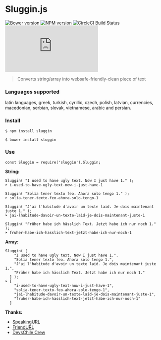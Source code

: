 # Sluggin.js

![Bower version](https://img.shields.io/bower/v/sluggin.svg)
![NPM version](https://badge.fury.io/js/sluggin.png)
![CircleCI Build Status](https://circleci.com/gh/juanbrujo/Sluggin.js.png?style=shield&circle-token=:circle-token)
![Lib size](https://badge-size.herokuapp.com/juanbrujo/Sluggin.js/master/dist/Sluggin.min.js)

> Converts string/array into websafe-friendly-clean piece of text 

### Languages supported

latin languages, greek, turkish, cyrillic, czech, polish, latvian, currencies, macedonian, serbian, slovak, vietnamese, arabic and persian. 

### Install

```
$ npm install sluggin
```

```
$ bower install sluggin
```

### Use

```
const Sluggin = require('sluggin').Sluggin;
```


**String:**
```
Sluggin( "I used to have ugly text. Now I just have 1." );
➤ i-used-to-have-ugly-text-now-i-just-have-1
```

```
Sluggin( "Solía tener texto feo. Ahora sólo tengo 1." );
➤ solia-tener-texto-feo-ahora-solo-tengo-1
```

```
Sluggin( "J'ai l'habitude d'avoir un texte laid. Je dois maintenant juste 1." );
➤ jai-lhabitude-davoir-un-texte-laid-je-dois-maintenant-juste-1
```

```
Sluggin( "Früher habe ich hässlich Text. Jetzt habe ich nur noch 1." );
➤ fruher-habe-ich-hasslich-text-jetzt-habe-ich-nur-noch-1
```

**Array:**

```
Sluggin( [
    "I used to have ugly text. Now I just have 1.",
    "Solía tener texto feo. Ahora sólo tengo 1.",
    "J'ai l'habitude d'avoir un texte laid. Je dois maintenant juste 1.",
    "Früher habe ich hässlich Text. Jetzt habe ich nur noch 1."
  ] );
➤ [
    "i-used-to-have-ugly-text-now-i-just-have-1", 
    "solia-tener-texto-feo-ahora-solo-tengo-1", 
    "jai-lhabitude-davoir-un-texte-laid-je-dois-maintenant-juste-1", 
    "fruher-habe-ich-hasslich-text-jetzt-habe-ich-nur-noch-1"
  ]
```

**Thanks:**

- [SpeakingURL](https://github.com/pid/speakingurl)
- [FriendURL](https://github.com/riverside/friendurl)
- [DevsChile Crew](http://www.devschile.cl/)
